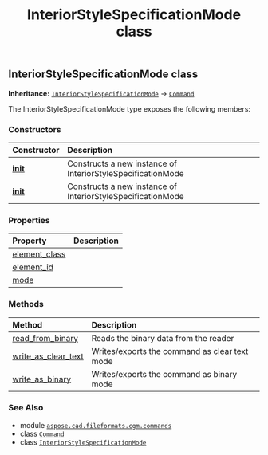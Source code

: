 ﻿---
title: InteriorStyleSpecificationMode class
second_title: Aspose.CAD for Python via .NET API References
description: 
type: docs
weight: 990
url: /python-net/aspose.cad.fileformats.cgm.commands/interiorstylespecificationmode/
is_root: false
---

## InteriorStyleSpecificationMode class



**Inheritance:** [`InteriorStyleSpecificationMode`](/cad/python-net/aspose.cad.fileformats.cgm.commands/interiorstylespecificationmode) → 
[`Command`](/cad/python-net/aspose.cad.fileformats.cgm.commands/command)



The InteriorStyleSpecificationMode type exposes the following members:

### Constructors
| Constructor | Description |
| :- | :- |
| [__init__](/cad/python-net/aspose.cad.fileformats.cgm.commands/interiorstylespecificationmode/__init__/#aspose.cad.fileformats.cgm.CgmFile) | Constructs a new instance of InteriorStyleSpecificationMode |
| [__init__](/cad/python-net/aspose.cad.fileformats.cgm.commands/interiorstylespecificationmode/__init__/#aspose.cad.fileformats.cgm.CgmFile-aspose.cad.fileformats.cgm.enums.SpecificationMode) | Constructs a new instance of InteriorStyleSpecificationMode |


### Properties
| Property | Description |
| :- | :- |
| [element_class](/cad/python-net/aspose.cad.fileformats.cgm.commands/interiorstylespecificationmode/element_class) |  |
| [element_id](/cad/python-net/aspose.cad.fileformats.cgm.commands/interiorstylespecificationmode/element_id) |  |
| [mode](/cad/python-net/aspose.cad.fileformats.cgm.commands/interiorstylespecificationmode/mode) |  |


### Methods
| Method | Description |
| :- | :- |
| [read_from_binary](/cad/python-net/aspose.cad.fileformats.cgm.commands/interiorstylespecificationmode/read_from_binary/#aspose.cad.fileformats.cgm.IBinaryReader) | Reads the binary data from the reader |
| [write_as_clear_text](/cad/python-net/aspose.cad.fileformats.cgm.commands/interiorstylespecificationmode/write_as_clear_text/#aspose.cad.fileformats.cgm.IClearTextWriter) | Writes/exports the command as clear text mode |
| [write_as_binary](/cad/python-net/aspose.cad.fileformats.cgm.commands/interiorstylespecificationmode/write_as_binary/#aspose.cad.fileformats.cgm.IBinaryWriter) | Writes/exports the command as binary mode |



### See Also
* module [`aspose.cad.fileformats.cgm.commands`](..)
* class [`Command`](/cad/python-net/aspose.cad.fileformats.cgm.commands/command)
* class [`InteriorStyleSpecificationMode`](/cad/python-net/aspose.cad.fileformats.cgm.commands/interiorstylespecificationmode)

